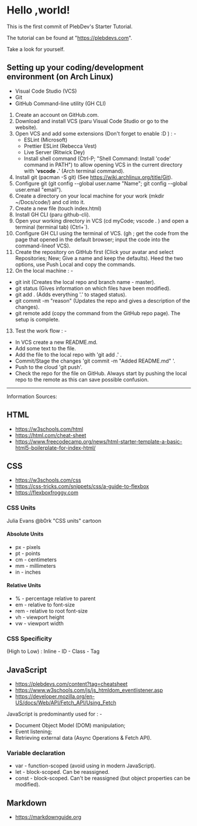 # Hello ,world!

This is the first commit of PlebDev's Starter Tutorial.

The tutorial can be found at "https://plebdevs.com".

Take a look for yourself.

## Setting up your coding/development environment (on Arch Linux)
* Visual Code Studio (VCS)
* Git
* GitHub Command-line utility (GH CLI)
1. Create an account on GitHub.com.
2. Download and install VCS (paru Visual Code Studio or go to the website).
3. Open VCS and add some extensions (Don't forget to enable :D ) : -
   * ESLint (Microsoft)
   * Prettier ESLint (Rebecca Vest)
   * Live Server (Ritwick Dey)
   * Install shell command (Ctrl-P; "Shell Command: Install 'code' command in PATH") to allow opening VCS in the current directory with '**vscode .**' (Arch terminal command).
4. Install git (pacman -S git) (See https://wiki.archlinux.org/title/Git).
5. Configure git (git config --global user.name "Name"; git config --global user.email "email").
6. Create a directory on your local machine for your work (mkdir ~/Docs/code/) and cd into it.
7. Create a new file (touch index.html)
8. Install GH CLI (paru github-cli).
9. Open your working directory in VCS (cd myCode; vscode . ) and open a terminal (terminal tab) (Ctrl+`).
10. Configure GH CLI using the terminal of VCS. (gh ; get the code from the page that opened in the default browser; input the code into the command-lineof VCS).
11. Create the repository on GitHub first (Click your avatar and select Repositories; New; Give a name and keep the defaults). Heed the two options, use Push Local and copy the commands.
12. On the local machine : -
* git init (Creates the local repo and branch name - master).
* git status (Gives information on which files have been modified).
* git add . (Adds everything '.' to staged status).
* git commit -m "reason" (Updates the repo and gives a description of the changes).
* git remote add (copy the command from the GitHub repo page).
The setup is complete.
13. Test the work flow : -
- In VCS create a new README.md.
- Add some text to the file.
- Add the file to the local repo with 'git add .' .
- Commit/Stage the changes 'git commit -m "Added README.md" '.
- Push to the cloud 'git push'.
- Check the repo for the file on GitHub.
Always start by pushing the local repo to the remote as this can save possible confusion.

---

Information Sources:
## HTML
* https://w3schools.com/html
* https://html.com/cheat-sheet
* https://www.freecodecamp.org/news/html-starter-template-a-basic-html5-boilerplate-for-index-html/

## CSS
* https://w3schools.com/css
* https://css-tricks.com/snippets/css/a-guide-to-flexbox
* https://flexboxfroggy.com
### CSS Units
Julia Evans @b0rk "CSS units" cartoon
#### Absolute Units
* px - pixels
* pt - points
* cm - centimeters
* mm - millimeters
* in - inches
#### Relative Units
* % - percentage relative to parent
* em - relative to font-size
* rem - relative to root font-size
* vh - viewport height
* vw - viewport width
### CSS Specificity
 (High to Low) : Inline - ID - Class - Tag

## JavaScript
* https://plebdevs.com/content?tag=cheatsheet
* https://www.w3schools.com/js/js_htmldom_eventlistener.asp
* https://developer.mozilla.org/en-US/docs/Web/API/Fetch_API/Using_Fetch

JavaScript is predominantly used for : -
* Document Object Model (DOM) manipulation;
* Event listening;
* Retrieving external data (Async Operations & Fetch API).
### Variable declaration
* var - function-scoped (avoid using in modern JavaScript).
* let - block-scoped. Can be reassigned.
* const - block-scoped. Can't be reassigned (but object properties can be modified).


## Markdown
* https://markdownguide.org
